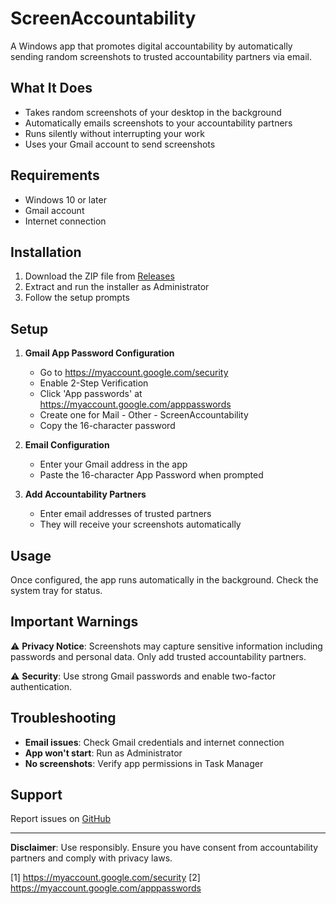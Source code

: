 
# ScreenAccountability

A Windows app that promotes digital accountability by automatically sending random screenshots to trusted accountability partners via email.

## What It Does

- Takes random screenshots of your desktop in the background
- Automatically emails screenshots to your accountability partners
- Runs silently without interrupting your work
- Uses your Gmail account to send screenshots

## Requirements

- Windows 10 or later
- Gmail account
- Internet connection

## Installation

1. Download the ZIP file from [Releases](https://github.com/faithful-little/ScreenAccountability/releases/tag/v1)
2. Extract and run the installer as Administrator
3. Follow the setup prompts

## Setup

1. **Gmail App Password Configuration**
   - Go to https://myaccount.google.com/security
   - Enable 2-Step Verification
   - Click 'App passwords' at https://myaccount.google.com/apppasswords
   - Create one for Mail - Other - ScreenAccountability
   - Copy the 16-character password

2. **Email Configuration**
   - Enter your Gmail address in the app
   - Paste the 16-character App Password when prompted

3. **Add Accountability Partners**
   - Enter email addresses of trusted partners
   - They will receive your screenshots automatically

## Usage

Once configured, the app runs automatically in the background. Check the system tray for status.

## Important Warnings

⚠️ **Privacy Notice**: Screenshots may capture sensitive information including passwords and personal data. Only add trusted accountability partners.

⚠️ **Security**: Use strong Gmail passwords and enable two-factor authentication.

## Troubleshooting

- **Email issues**: Check Gmail credentials and internet connection
- **App won't start**: Run as Administrator
- **No screenshots**: Verify app permissions in Task Manager

## Support

Report issues on [GitHub](https://github.com/faithful-little/ScreenAccountability)

***

**Disclaimer**: Use responsibly. Ensure you have consent from accountability partners and comply with privacy laws.


[1] https://myaccount.google.com/security
[2] https://myaccount.google.com/apppasswords
